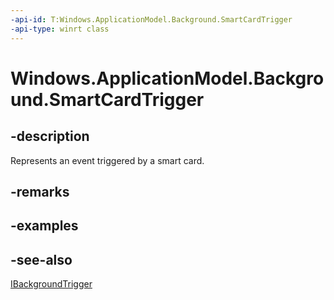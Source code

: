 ----api-id: T:Windows.ApplicationModel.Background.SmartCardTrigger
-api-type: winrt class
---<!-- Class syntax.public class SmartCardTrigger : Windows.ApplicationModel.Background.IBackgroundTrigger, Windows.ApplicationModel.Background.ISmartCardTrigger--># Windows.ApplicationModel.Background.SmartCardTrigger## -descriptionRepresents an event triggered by a smart card.## -remarks## -examples## -see-also[IBackgroundTrigger](ibackgroundtrigger.md)